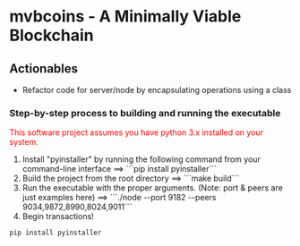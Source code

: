 # mvbcoins - A Minimally Viable Blockchain
<h2>Actionables</h2>
<ul>
  <li>Refactor code for server/node by encapsulating operations using a class</li>
</ul>

<h3>Step-by-step process to building and running the executable</h3>
<p style="color:red;">This software project assumes you have python 3.x installed on your
system.</p>
<ol>
  <li>Install "pyinstaller" by running the following command from your
  command-line interface ==> ```pip install pyinstaller```</li>
  <li>Build the project from the root directory ==> ```make build```</li>
  <li>Run the executable with the proper arguments. (Note: port & peers are just examples here) ==> ```./node --port
  9182 --peers 9034,9872,8990,8024,9011```</li>
  <li>Begin transactions!</li>
</ol>

```bash
pip install pyinstaller
```
